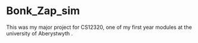 # Bonk_Zap_sim
This was my major project for CS12320, one of my first year modules at the university of Aberystwyth .
